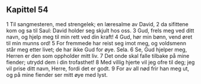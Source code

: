 ## Kapittel 54

1 Til sangmesteren, med strengelek; en læresalme av David,
2 da sifittene kom og sa til Saul: David holder seg skjult hos oss.
3 Gud, frels meg ved ditt navn, og hjelp meg til min rett ved din kraft!
4 Gud, hør min bønn, vend øret til min munns ord!
5 For fremmede har reist seg imot meg, og voldsmenn står meg etter livet; de har ikke Gud for øye. Sela.
6 Se, Gud hjelper meg, Herren er den som oppholder mitt liv.
7 Det onde skal falle tilbake på mine fiender; utrydd dem i din trofasthet!
8 Med villig hjerte vil jeg ofre til deg; jeg vil prise ditt navn, Herre, fordi det er godt.
9 For av all nød frir han meg ut, og på mine fiender ser mitt øye med lyst.
